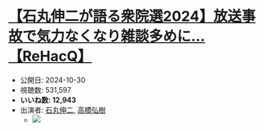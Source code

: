# [【石丸伸二が語る衆院選2024】放送事故で気力なくなり雑談多めに…【ReHacQ】](https://www.youtube.com/watch?v=GA3lx8RcNBM)
-   公開日: 2024-10-30
-   視聴数: 531,597
-   **いいね数: 12,943**
-   出演者: [石丸伸二](/rehacq_fan/people/石丸伸二 "wikilink"), [高橋弘樹](/rehacq_fan/people/高橋弘樹 "wikilink")
    - [![](https://img.youtube.com/vi/GA3lx8RcNBM/hqdefault.jpg)](https://www.youtube.com/watch?v=GA3lx8RcNBM)
